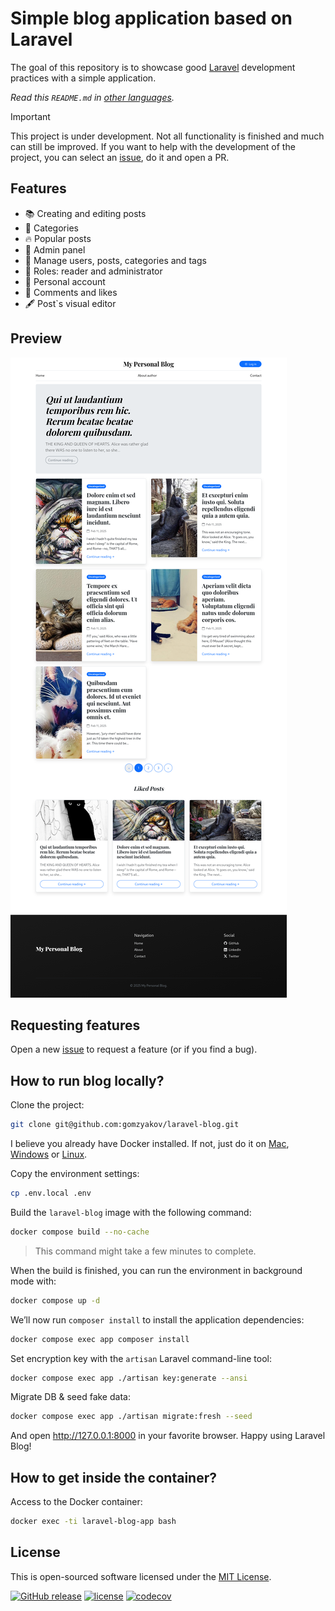# Simple blog application based on Laravel

The goal of this repository is to showcase good [Laravel](https://laravel.com) development practices with a simple application.

_Read this `README.md` in [other languages](./translations/Translations.md)._

>[!IMPORTANT]
>This project is under development. Not all functionality is finished and much can still be improved. If you want to help with the development of the project, you can select an [issue](https://github.com/gomzyakov/laravel-blog/issues), do it and open a PR.

## Features

- 📚 Creating and editing posts
- 🥑 Categories
- 🔥 Popular posts
- 🎉 Admin panel
- 🔧 Manage users, posts, categories and tags
- 👥 Roles: reader and administrator
- 🔐 Personal account
- 💬 Comments and likes
- 🖋️ Post`s visual editor

## Preview

![Laravel blog main page](docs/screenshot-main-page.png)

## Requesting features

Open a new [issue](https://github.com/gomzyakov/laravel-blog/issues) to request a feature (or if you find a bug).

## How to run blog locally? 

Clone the project:

```bash
git clone git@github.com:gomzyakov/laravel-blog.git
```

I believe you already have Docker installed. If not, just do it on [Mac](https://docs.docker.com/desktop/install/mac-install/), [Windows](https://docs.docker.com/desktop/install/windows-install/) or [Linux](https://docs.docker.com/desktop/install/linux-install/).

Copy the environment settings:

```bash
cp .env.local .env
```

Build the `laravel-blog` image with the following command:

```bash
docker compose build --no-cache
```

>This command might take a few minutes to complete.

When the build is finished, you can run the environment in background mode with:

```bash
docker compose up -d
```

We’ll now run `composer install` to install the application dependencies:

```bash
docker compose exec app composer install
```

Set encryption key with the `artisan` Laravel command-line tool:

```bash
docker compose exec app ./artisan key:generate --ansi
```

Migrate DB & seed fake data:

```bash
docker compose exec app ./artisan migrate:fresh --seed
```

And open http://127.0.0.1:8000 in your favorite browser. Happy using Laravel Blog!

## How to get inside the container?

Access to the Docker container:

```bash
docker exec -ti laravel-blog-app bash
```

## License

This is open-sourced software licensed under the [MIT License](https://github.com/gomzyakov/php-code-style/blob/main/LICENSE).


[![GitHub release](https://img.shields.io/github/release/gomzyakov/laravel-blog.svg)](https://github.com/gomzyakov/laravel-blog/releases/latest)
[![license](https://img.shields.io/badge/License-MIT-green.svg)](https://github.com/gomzyakov/laravel-blog/blob/development/LICENSE)
[![codecov](https://codecov.io/gh/gomzyakov/laravel-blog/branch/main/graph/badge.svg?token=4CYTVMVUYV)](https://codecov.io/gh/gomzyakov/laravel-blog)
